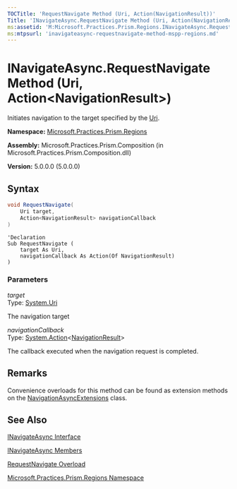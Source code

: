 ```yaml
---
TOCTitle: 'RequestNavigate Method (Uri, Action(NavigationResult))'
Title: 'INavigateAsync.RequestNavigate Method (Uri, Action(NavigationResult)) (Microsoft.Practices.Prism.Regions)'
ms:assetid: 'M:Microsoft.Practices.Prism.Regions.INavigateAsync.RequestNavigate(System.Uri,System.Action{Microsoft.Practices.Prism.Regions.NavigationResult})'
ms:mtpsurl: 'inavigateasync-requestnavigate-method-mspp-regions.md'
---
```


# INavigateAsync.RequestNavigate Method (Uri, Action&lt;NavigationResult&gt;)

Initiates navigation to the target specified by the [Uri](http://msdn.microsoft.com/en-us/library/txt7706a).

**Namespace:** [Microsoft.Practices.Prism.Regions](/patterns-practices/reference/mspp-regions-namespace)

**Assembly:** Microsoft.Practices.Prism.Composition (in Microsoft.Practices.Prism.Composition.dll)

**Version:** 5.0.0.0 (5.0.0.0)
## Syntax
```C#
void RequestNavigate(
	Uri target,
	Action<NavigationResult> navigationCallback
)
```
```VB
'Declaration
Sub RequestNavigate ( 
	target As Uri,
	navigationCallback As Action(Of NavigationResult)
)
```

### Parameters

*target*  
Type: [System.Uri](http://msdn.microsoft.com/en-us/library/txt7706a)

The navigation target

*navigationCallback*  
Type: [System.Action](http://msdn.microsoft.com/en-us/library/018hxwa8)&lt;[NavigationResult](/patterns-practices/reference/navigationresult-class-mspp-regions)&gt;

The callback executed when the navigation request is completed.

## Remarks

 Convenience overloads for this method can be found as extension methods on the [NavigationAsyncExtensions](/patterns-practices/reference/navigationasyncextensions-class-mspp-regions) class.

## See Also
[INavigateAsync Interface](/patterns-practices/reference/inavigateasync-interface-mspp-regions)

[INavigateAsync Members](/patterns-practices/reference/inavigateasync-members-mspp-regions)

[RequestNavigate Overload](/patterns-practices/reference/inavigateasync-requestnavigate-method-mspp-regions)

[Microsoft.Practices.Prism.Regions Namespace](/patterns-practices/reference/mspp-regions-namespace)
